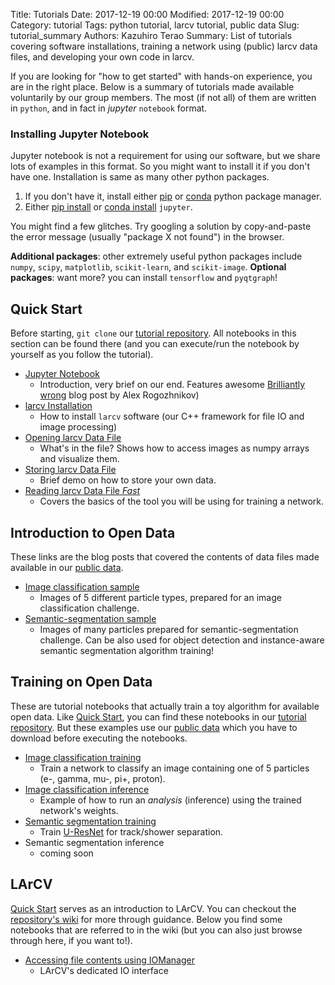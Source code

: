 Title: Tutorials
Date: 2017-12-19 00:00
Modified: 2017-12-19 00:00
Category: tutorial
Tags: python tutorial, larcv tutorial, public data
Slug: tutorial_summary
Authors: Kazuhiro Terao
Summary: List of tutorials covering software installations, training a network using (public) larcv data files, and developing your own code in larcv.

If you are looking for "how to get started" with hands-on experience, you are in the right place.
Below is a summary of tutorials made available voluntarily by our group members.
The most (if not all) of them are written in `python`, and in fact in _jupyter_ `notebook` format.

### **Installing Jupyter Notebook**
Jupyter notebook is not a requirement for using our software, but we share lots of examples in this format. 
So you might want to install it if you don't have one. Installation is same as many other python packages.

1. If you don't have it, install either [pip](https://pypi.python.org/pypi/pip) or [conda](https://conda.io/docs/index.html) python package manager.
2. Either [pip install](https://pip.pypa.io/en/stable/reference/pip_install/) or [conda install](https://conda.io/docs/commands.html) `jupyter`.

You might find a few glitches. Try googling a solution by copy-and-paste the error message (usually "package X not found") in the browser.

**Additional packages**: other extremely useful python packages include `numpy`, `scipy`, `matplotlib`, `scikit-learn`, and `scikit-image`.
**Optional packages**: want more? you can install `tensorflow` and `pyqtgraph`!

## <a name="quickstart"></a>**Quick Start**
Before starting, `git clone` our [tutorial repository](https://github.com/DeepLearnPhysics/larcv-tutorial). All notebooks in this section can be found there (and you can execute/run the notebook by yourself as you follow the tutorial).

* [Jupyter Notebook](tutorials/tutorial-00.html)
	* Introduction, very brief on our end. Features awesome [Brilliantly wrong](http://arogozhnikov.github.io/2016/09/10/jupyter-features.html) blog post by Alex Rogozhnikov)
* [larcv Installation](tutorials/tutorial-01.html)
	* How to install `larcv` software (our C++ framework for file IO and image processing)
* [Opening larcv Data File](tutorials/tutorial-02.html)
	* What's in the file? Shows how to access images as numpy arrays and visualize them.
* [Storing larcv Data File](tutorials/tutorial-03.html)
	* Brief demo on how to store your own data.
* [Reading larcv Data File _Fast_](tutorials/tutorial-04.html)
	* Covers the basics of the tool you will be using for training a network.

## <a name="intro_opendata"></a> **Introduction to Open Data**
These links are the blog posts that covered the contents of data files made available in our [public data](http://deeplearnphysics.org/DataChallenge).

* [Image classification sample](http://deeplearnphysics.org/Blog/2017-12-29-BrowsingClassificationData_v0.1.0.html)
	* Images of 5 different particle types, prepared for an image classification challenge.
* [Semantic-segmentation sample](http://deeplearnphysics.org/Blog/2018-01-01-BrowsingSegmentationData_v0.1.0.html)
	* Images of many particles prepared for semantic-segmentation challenge. Can be also used for object detection and instance-aware semantic segmentation algorithm training!

## <a name="opendata"></a> **Training on Open Data**
These are tutorial notebooks that actually train a toy algorithm for available open data. Like [Quick Start](#quickstart), you can find these notebooks in our [tutorial repository](https://github.com/DeepLearnPhysics/larcv-tutorial). But these examples use our [public data](http://deeplearnphysics.org/DataChallenge) which you have to download before executing the notebooks. 

* [Image classification training](tutorials/tutorial-05.html)
	* Train a network to classify an image containing one of 5 particles (e-, gamma, mu-, pi+, proton).
* [Image classification inference](tutorials/tutorial-06.html)
	* Example of how to run an _analysis_ (inference) using the trained network's weights.
* [Semantic segmentation training](http://deeplearnphysics.org/Blog/2018-01-05-TrainingSegmentationData_v0.1.0.html)
	* Train [U-ResNet](https://github.com/DeepLearnPhysics/u-resnet) for track/shower separation.
* Semantic segmentation inference
	* coming soon

## <a name="larcv"></a> **LArCV** 
[Quick Start](#quickstart) serves as an introduction to LArCV. You can checkout the [repository's wiki](https://github.com/DeepLearnPhysics/larcv2/wiki) for more through guidance. Below you find some notebooks that are referred to in the wiki (but you can also just browse through here, if you want to!).

* [Accessing file contents using IOManager](tutorials/tutorial-07.html)
	* LArCV's dedicated IO interface